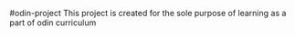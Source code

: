 #odin-project
This project is created for the sole purpose of learning as a part of odin curriculum
